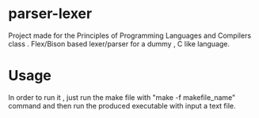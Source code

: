 # parser-lexer
Project made for the Principles of Programming Languages and Compilers class . Flex/Bison  based lexer/parser for a dummy , C like language. 

# Usage
In order to run it , just run the make file with "make -f makefile_name" command and then run the produced executable with input a text file.
